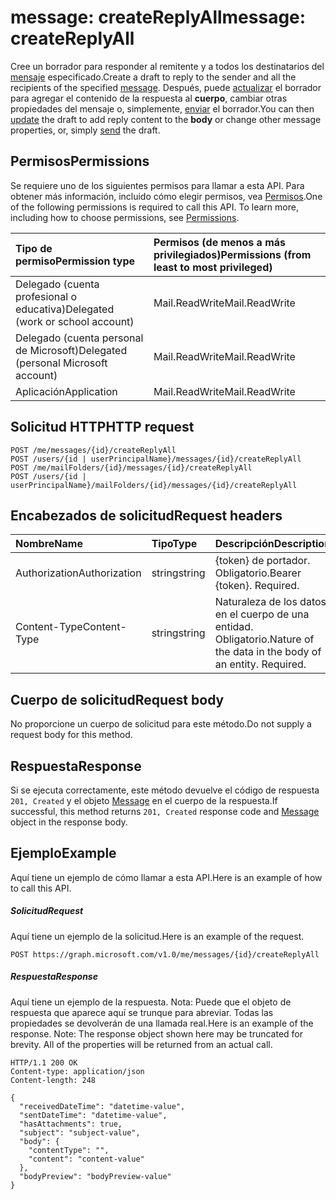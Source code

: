 # <a name="message-createreplyall"></a><span data-ttu-id="bb285-101">message: createReplyAll</span><span class="sxs-lookup"><span data-stu-id="bb285-101">message: createReplyAll</span></span>

<span data-ttu-id="bb285-102">Cree un borrador para responder al remitente y a todos los destinatarios del [mensaje](../resources/message.md) especificado.</span><span class="sxs-lookup"><span data-stu-id="bb285-102">Create a draft to reply to the sender and all the recipients of the specified [message](../resources/message.md).</span></span> <span data-ttu-id="bb285-103">Después, puede [actualizar](../api/message_update.md) el borrador para agregar el contenido de la respuesta al **cuerpo**, cambiar otras propiedades del mensaje o, simplemente, [enviar](../api/message_send.md) el borrador.</span><span class="sxs-lookup"><span data-stu-id="bb285-103">You can then [update](../api/message_update.md) the draft to add reply content to the **body** or change other message properties, or, simply [send](../api/message_send.md) the draft.</span></span>

## <a name="permissions"></a><span data-ttu-id="bb285-104">Permisos</span><span class="sxs-lookup"><span data-stu-id="bb285-104">Permissions</span></span>
<span data-ttu-id="bb285-p102">Se requiere uno de los siguientes permisos para llamar a esta API. Para obtener más información, incluido cómo elegir permisos, vea [Permisos](../../../concepts/permissions_reference.md).</span><span class="sxs-lookup"><span data-stu-id="bb285-p102">One of the following permissions is required to call this API. To learn more, including how to choose permissions, see [Permissions](../../../concepts/permissions_reference.md).</span></span>

|<span data-ttu-id="bb285-107">Tipo de permiso</span><span class="sxs-lookup"><span data-stu-id="bb285-107">Permission type</span></span>      | <span data-ttu-id="bb285-108">Permisos (de menos a más privilegiados)</span><span class="sxs-lookup"><span data-stu-id="bb285-108">Permissions (from least to most privileged)</span></span>              |
|:--------------------|:---------------------------------------------------------|
|<span data-ttu-id="bb285-109">Delegado (cuenta profesional o educativa)</span><span class="sxs-lookup"><span data-stu-id="bb285-109">Delegated (work or school account)</span></span> | <span data-ttu-id="bb285-110">Mail.ReadWrite</span><span class="sxs-lookup"><span data-stu-id="bb285-110">Mail.ReadWrite</span></span>    |
|<span data-ttu-id="bb285-111">Delegado (cuenta personal de Microsoft)</span><span class="sxs-lookup"><span data-stu-id="bb285-111">Delegated (personal Microsoft account)</span></span> | <span data-ttu-id="bb285-112">Mail.ReadWrite</span><span class="sxs-lookup"><span data-stu-id="bb285-112">Mail.ReadWrite</span></span>    |
|<span data-ttu-id="bb285-113">Aplicación</span><span class="sxs-lookup"><span data-stu-id="bb285-113">Application</span></span> | <span data-ttu-id="bb285-114">Mail.ReadWrite</span><span class="sxs-lookup"><span data-stu-id="bb285-114">Mail.ReadWrite</span></span> |

## <a name="http-request"></a><span data-ttu-id="bb285-115">Solicitud HTTP</span><span class="sxs-lookup"><span data-stu-id="bb285-115">HTTP request</span></span>
<!-- { "blockType": "ignored" } -->
```http
POST /me/messages/{id}/createReplyAll
POST /users/{id | userPrincipalName}/messages/{id}/createReplyAll
POST /me/mailFolders/{id}/messages/{id}/createReplyAll
POST /users/{id | userPrincipalName}/mailFolders/{id}/messages/{id}/createReplyAll
```
## <a name="request-headers"></a><span data-ttu-id="bb285-116">Encabezados de solicitud</span><span class="sxs-lookup"><span data-stu-id="bb285-116">Request headers</span></span>
| <span data-ttu-id="bb285-117">Nombre</span><span class="sxs-lookup"><span data-stu-id="bb285-117">Name</span></span>       | <span data-ttu-id="bb285-118">Tipo</span><span class="sxs-lookup"><span data-stu-id="bb285-118">Type</span></span> | <span data-ttu-id="bb285-119">Descripción</span><span class="sxs-lookup"><span data-stu-id="bb285-119">Description</span></span>|
|:---------------|:--------|:----------|
| <span data-ttu-id="bb285-120">Authorization</span><span class="sxs-lookup"><span data-stu-id="bb285-120">Authorization</span></span>  | <span data-ttu-id="bb285-121">string</span><span class="sxs-lookup"><span data-stu-id="bb285-121">string</span></span>  | <span data-ttu-id="bb285-p103">{token} de portador. Obligatorio.</span><span class="sxs-lookup"><span data-stu-id="bb285-p103">Bearer {token}. Required.</span></span> |
| <span data-ttu-id="bb285-124">Content-Type</span><span class="sxs-lookup"><span data-stu-id="bb285-124">Content-Type</span></span> | <span data-ttu-id="bb285-125">string</span><span class="sxs-lookup"><span data-stu-id="bb285-125">string</span></span>  | <span data-ttu-id="bb285-p104">Naturaleza de los datos en el cuerpo de una entidad. Obligatorio.</span><span class="sxs-lookup"><span data-stu-id="bb285-p104">Nature of the data in the body of an entity. Required.</span></span> |

## <a name="request-body"></a><span data-ttu-id="bb285-128">Cuerpo de solicitud</span><span class="sxs-lookup"><span data-stu-id="bb285-128">Request body</span></span>
<span data-ttu-id="bb285-129">No proporcione un cuerpo de solicitud para este método.</span><span class="sxs-lookup"><span data-stu-id="bb285-129">Do not supply a request body for this method.</span></span>

## <a name="response"></a><span data-ttu-id="bb285-130">Respuesta</span><span class="sxs-lookup"><span data-stu-id="bb285-130">Response</span></span>

<span data-ttu-id="bb285-131">Si se ejecuta correctamente, este método devuelve el código de respuesta `201, Created` y el objeto [Message](../resources/message.md) en el cuerpo de la respuesta.</span><span class="sxs-lookup"><span data-stu-id="bb285-131">If successful, this method returns `201, Created` response code and [Message](../resources/message.md) object in the response body.</span></span>

## <a name="example"></a><span data-ttu-id="bb285-132">Ejemplo</span><span class="sxs-lookup"><span data-stu-id="bb285-132">Example</span></span>
<span data-ttu-id="bb285-133">Aquí tiene un ejemplo de cómo llamar a esta API.</span><span class="sxs-lookup"><span data-stu-id="bb285-133">Here is an example of how to call this API.</span></span>
##### <a name="request"></a><span data-ttu-id="bb285-134">Solicitud</span><span class="sxs-lookup"><span data-stu-id="bb285-134">Request</span></span>
<span data-ttu-id="bb285-135">Aquí tiene un ejemplo de la solicitud.</span><span class="sxs-lookup"><span data-stu-id="bb285-135">Here is an example of the request.</span></span>
<!-- {
  "blockType": "request",
  "name": "message_createreplyall"
}-->
```http
POST https://graph.microsoft.com/v1.0/me/messages/{id}/createReplyAll
```

##### <a name="response"></a><span data-ttu-id="bb285-136">Respuesta</span><span class="sxs-lookup"><span data-stu-id="bb285-136">Response</span></span>
<span data-ttu-id="bb285-p105">Aquí tiene un ejemplo de la respuesta. Nota: Puede que el objeto de respuesta que aparece aquí se trunque para abreviar. Todas las propiedades se devolverán de una llamada real.</span><span class="sxs-lookup"><span data-stu-id="bb285-p105">Here is an example of the response. Note: The response object shown here may be truncated for brevity. All of the properties will be returned from an actual call.</span></span>
<!-- {
  "blockType": "response",
  "truncated": true,
  "@odata.type": "microsoft.graph.message"
} -->
```http
HTTP/1.1 200 OK
Content-type: application/json
Content-length: 248

{
  "receivedDateTime": "datetime-value",
  "sentDateTime": "datetime-value",
  "hasAttachments": true,
  "subject": "subject-value",
  "body": {
    "contentType": "",
    "content": "content-value"
  },
  "bodyPreview": "bodyPreview-value"
}
```

<!-- uuid: 8fcb5dbc-d5aa-4681-8e31-b001d5168d79
2015-10-25 14:57:30 UTC -->
<!-- {
  "type": "#page.annotation",
  "description": "message: createReplyAll",
  "keywords": "",
  "section": "documentation",
  "tocPath": ""
}-->
